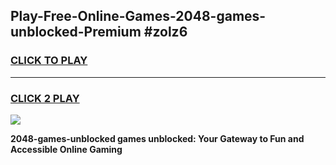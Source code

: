 
## Play-Free-Online-Games-2048-games-unblocked-Premium #zolz6
<h3>
<a href="https://premium.freeplayer.one?title=2048-games-unblocked&ref=8M">CLICK TO PLAY</a></h3>
<hr>

<h3>
<a href="https://premium.freeplayer.one?title=2048-games-unblocked&ref=8M">CLICK 2 PLAY</a>
  
</h3>

<a href="https://premium.freeplayer.one?title=2048-games-unblocked&ref=8M"><img src="https://clearcache.store/games.png"></a>


**2048-games-unblocked games unblocked: Your Gateway to Fun and Accessible Online Gaming**
